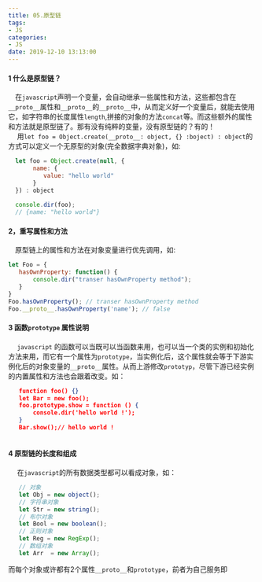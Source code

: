 ```yaml
---
title: 05.原型链
tags:
- JS
categories:
- JS
date: 2019-12-10 13:13:00
---
```

#### 1 什么是原型链？
&emsp;在`javascript`声明一个变量，会自动继承一些属性和方法，这些都包含在`__proto__`属性和`__proto__`的`__proto__`中，从而定义好一个变量后，就能去使用它，如字符串的长度属性`length`,拼接的对象的方法`concat`等。而这些额外的属性和方法就是原型链了。那有没有纯粹的变量，没有原型链的？有的！  
&emsp; 用`let foo = Object.create(__proto__: object, {} :boject) : object`的方式可以定义一个无原型的对象(完全数据字典对象)，如:
  ``` javascript
  	let foo = Object.create(null, {
    	 name: {
         	value: "hello world"
         }
   	}) : object
    
    console.dir(foo);
    // {name: "hello world"}
  ```

 <!--more-->

#### 2，重写属性和方法
&emsp;原型链上的属性和方法在对象变量进行优先调用，如:

 ``` javascript
let Foo = {
	hasOwnProperty: function() {
		console.dir("transer hasOwnProperty method");
    }   
}
 Foo.hasOwnProperty(); // transer hasOwnProperty method
 Foo.__proto__.hasOwnProperty('name'); // false
 
 ```

#### 3 函数`prototype` 属性说明

&emsp; `javascript` 的函数可以当既可以当函数来用，也可以当一个类的实例和初始化方法来用，而它有一个属性为`prototype`，当实例化后，这个属性就会等于下游实例化后的对象变量的`__proto__`属性。从而上游修改`prototyp`，尽管下游已经实例的内置属性和方法也会跟着改变。如：

 ``` json 
    function foo() {}
    let Bar = new foo();
    foo.prototype.show = function () {
        console.dir('hello world !');
    }
    Bar.show();// hello world !
    
 ```

#### 4 原型链的长度和组成
&emsp; 在`javascript`的所有数据类型都可以看成对象，如：
 ``` javascript
 	// 对象
    let Obj = new object();
    // 字符串对象
    let Str = new string();
    // 布尔对象
    let Bool = new boolean();
    // 正则对象
    let Reg = new RegExp();
    // 数组对象
    let Arr  = new Array(); 
 ```
而每个对象或许都有2个属性`__proto__`和`prototype`，前者为自己服务即